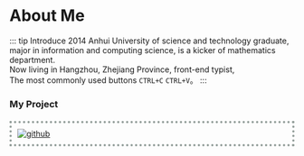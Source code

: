 # About Me

::: tip Introduce
2014 Anhui University of science and technology graduate, <br />
major in information and computing science, is a kicker of mathematics department.<br />
Now living in Hangzhou, Zhejiang Province, front-end typist, <br />
The most commonly used buttons ```CTRL+C``` ```CTRL+V```。
:::

### My Project

<a href="https://github.com/realwds" target="_blank">
  <img class="githubCard" src="https://ghchart.rshah.org/realwds" alt="github" />
</a> 

<script src="https://giscus.app/client.js"
  data-repo="realwds/vuepress-realwds-demo"
  data-repo-id="MDEwOlJlcG9zaXRvcnkzNzQ5NTA0MTQ="
  data-category="General"
  data-category-id="DIC_kwDOFllKDs4CS2lI"
  data-mapping="pathname"
  data-strict="0"
  data-reactions-enabled="1"
  data-emit-metadata="0"
  data-input-position="top"
  data-theme="light"
  data-lang="zh-CN"
  data-loading="lazy"
  crossorigin="anonymous"
  async>
</script>

<style>
.githubCard {
  display: block;
  padding: 10px;
  margin-top: 20px;
  margin-bottom: 20px;
  border: 4px dotted #929d99;
  box-sizing: border-box;
}
</style>
